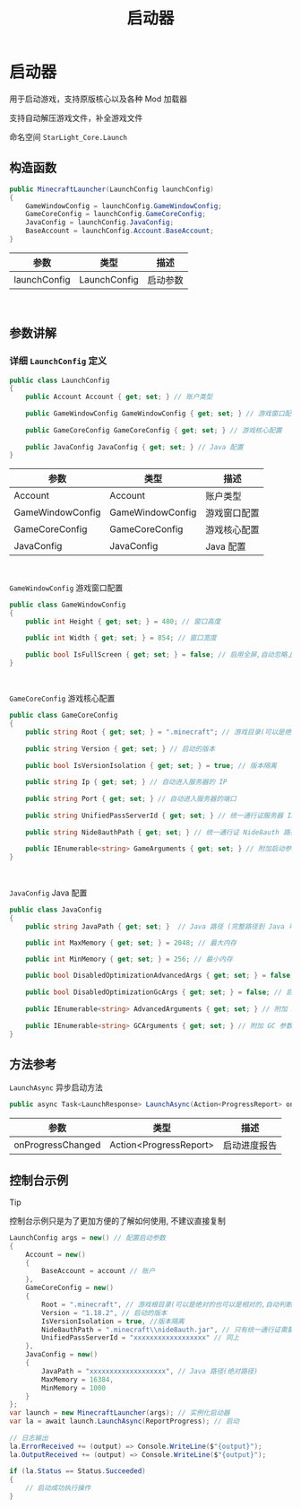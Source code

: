 ﻿---
title: 启动器
---

# 启动器

用于启动游戏，支持原版核心以及各种 Mod 加载器

支持自动解压游戏文件，补全游戏文件

命名空间 `` StarLight_Core.Launch ``

## 构造函数

```csharp
public MinecraftLauncher(LaunchConfig launchConfig)
{
    GameWindowConfig = launchConfig.GameWindowConfig;
    GameCoreConfig = launchConfig.GameCoreConfig;
    JavaConfig = launchConfig.JavaConfig;
    BaseAccount = launchConfig.Account.BaseAccount;
}
```

| 参数           | 类型           | 描述   |
|--------------|--------------|------|
| launchConfig | LaunchConfig | 启动参数 |

<br>

## 参数讲解 

### 详细 `LaunchConfig` 定义

```csharp
public class LaunchConfig
{
    public Account Account { get; set; } // 账户类型
    
    public GameWindowConfig GameWindowConfig { get; set; } // 游戏窗口配置
    
    public GameCoreConfig GameCoreConfig { get; set; } // 游戏核心配置
    
    public JavaConfig JavaConfig { get; set; } // Java 配置
}
```

| 参数               | 类型               | 描述      |
|------------------|------------------|---------|
| Account          | Account          | 账户类型    |
| GameWindowConfig | GameWindowConfig | 游戏窗口配置  |
| GameCoreConfig   | GameCoreConfig   | 游戏核心配置  |
| JavaConfig       | JavaConfig       | Java 配置 |

<br>

``GameWindowConfig`` 游戏窗口配置
```csharp
public class GameWindowConfig
{
    public int Height { get; set; } = 480; // 窗口高度

    public int Width { get; set; } = 854; // 窗口宽度
        
    public bool IsFullScreen { get; set; } = false; // 启用全屏,自动忽略上面的参数
}
```

<br>

``GameCoreConfig`` 游戏核心配置
```csharp
public class GameCoreConfig
{
    public string Root { get; set; } = ".minecraft"; // 游戏目录(可以是绝对的也可以是相对的,自动判断)
    
    public string Version { get; set; } // 启动的版本
    
    public bool IsVersionIsolation { get; set; } = true; // 版本隔离
    
    public string Ip { get; set; } // 自动进入服务器的 IP
    
    public string Port { get; set; } // 自动进入服务器的端口
    
    public string UnifiedPassServerId { get; set; } // 统一通行证服务器 ID 只有统一通行证需要
    
    public string Nide8authPath { get; set; } // 统一通行证 Nide8auth 路径 只有统一通行证需要
    
    public IEnumerable<string> GameArguments { get; set; } // 附加启动参数
}
```

<br>

``JavaConfig`` Java 配置
```csharp
public class JavaConfig
{
    public string JavaPath { get; set; }  // Java 路径 (完整路径到 Java 可执行文件)

    public int MaxMemory { get; set; } = 2048; // 最大内存

    public int MinMemory { get; set; } = 256; // 最小内存
    
    public bool DisabledOptimizationAdvancedArgs { get; set; } = false; // 启用默认优化参数
    
    public bool DisabledOptimizationGcArgs { get; set; } = false; // 启用默认 GC 优化参数
    
    public IEnumerable<string> AdvancedArguments { get; set; } // 附加 Java 参数
    
    public IEnumerable<string> GCArguments { get; set; } // 附加 GC 参数
}
```

## 方法参考

``LaunchAsync`` 异步启动方法

```csharp
public async Task<LaunchResponse> LaunchAsync(Action<ProgressReport> onProgressChanged)
```

| 参数                | 类型                       | 描述     |
|-------------------|--------------------------|--------|
| onProgressChanged | Action\<ProgressReport\> | 启动进度报告 |

## 控制台示例

>[!TIP]
> 控制台示例只是为了更加方便的了解如何使用, 不建议直接复制

```csharp
LaunchConfig args = new() // 配置启动参数
{
    Account = new()
    {
        BaseAccount = account // 账户
    },
    GameCoreConfig = new()
    {
        Root = ".minecraft", // 游戏根目录(可以是绝对的也可以是相对的,自动判断)
        Version = "1.18.2", // 启动的版本
        IsVersionIsolation = true, //版本隔离
        Nide8authPath = ".minecraft\\nide8auth.jar", // 只有统一通行证需要
        UnifiedPassServerId = "xxxxxxxxxxxxxxxxxx" // 同上
    },
    JavaConfig = new()
    {
        JavaPath = "xxxxxxxxxxxxxxxxxxx", // Java 路径(绝对路径)
        MaxMemory = 16384,
        MinMemory = 1000
    }
};
var launch = new MinecraftLauncher(args); // 实例化启动器
var la = await launch.LaunchAsync(ReportProgress); // 启动
                
// 日志输出
la.ErrorReceived += (output) => Console.WriteLine($"{output}");
la.OutputReceived += (output) => Console.WriteLine($"{output}");
                
if (la.Status == Status.Succeeded)
{
    // 启动成功执行操作
}
```
